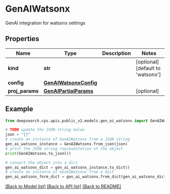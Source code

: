 # GenAIWatsonx

GenAI integration for watsonx settings

## Properties

Name | Type | Description | Notes
------------ | ------------- | ------------- | -------------
**kind** | **str** |  | [optional] [default to 'watsonx']
**config** | [**GenAIWatsonxConfig**](GenAIWatsonxConfig.md) |  | 
**proj_params** | [**GenAIPartialParams**](GenAIPartialParams.md) |  | [optional] 

## Example

```python
from deepsearch.cps.apis.public_v2.models.gen_ai_watsonx import GenAIWatsonx

# TODO update the JSON string below
json = "{}"
# create an instance of GenAIWatsonx from a JSON string
gen_ai_watsonx_instance = GenAIWatsonx.from_json(json)
# print the JSON string representation of the object
print(GenAIWatsonx.to_json())

# convert the object into a dict
gen_ai_watsonx_dict = gen_ai_watsonx_instance.to_dict()
# create an instance of GenAIWatsonx from a dict
gen_ai_watsonx_form_dict = gen_ai_watsonx.from_dict(gen_ai_watsonx_dict)
```
[[Back to Model list]](../README.md#documentation-for-models) [[Back to API list]](../README.md#documentation-for-api-endpoints) [[Back to README]](../README.md)


